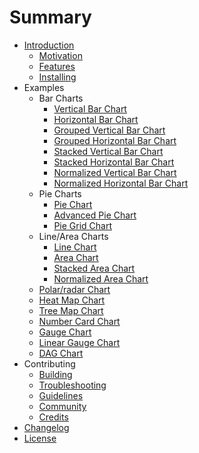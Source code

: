 # Summary

* [Introduction](README.md)
  * [Motivation](intro/motivation.md)
  * [Features](intro/features.md)
  * [Installing](intro/installing.md)
* Examples
   * Bar Charts
      * [Vertical Bar Chart](charts/bar-vertical.md)
      * [Horizontal Bar Chart](charts/bar-horizontal.md)
      * [Grouped Vertical Bar Chart](charts/bar-vertical-2d.md)
      * [Grouped Horizontal Bar Chart](charts/bar-horizontal-2d.md)
      * [Stacked Vertical Bar Chart](charts/bar-vertical-stacked.md)
      * [Stacked Horizontal Bar Chart](charts/bar-horizontal-stacked.md)
      * [Normalized Vertical Bar Chart](charts/bar-vertical-normalized.md)
      * [Normalized Horizontal Bar Chart](charts/bar-horizontal-normalized.md)
   * Pie Charts
      * [Pie Chart](charts/pie-chart.md)
      * [Advanced Pie Chart](charts/advanced-pie-chart.md)
      * [Pie Grid Chart](charts/pie-grid.md)
   * Line/Area Charts
      * [Line Chart](charts/line-chart.md)
      * [Area Chart](charts/area-chart.md)
      * [Stacked Area Chart](charts/area-chart-stacked.md)
      * [Normalized Area Chart](charts/area-chart-normalized.md)
   * [Polar/radar Chart](charts/polar-chart.md)
   * [Heat Map Chart](charts/heat-map.md)
   * [Tree Map Chart](charts/tree-map.md)
   * [Number Card Chart](charts/number-card.md)
   * [Gauge Chart](charts/gauge.md)
   * [Linear Gauge Chart](charts/linear-gauge.md)
   * [DAG Chart](https://github.com/swimlane/ngx-charts-dag)
* Contributing
   * [Building](contributing/building.md)
   * [Troubleshooting](contributing/troubleshooting.md)
   * [Guidelines](contributing/guidelines.md)
   * [Community](contributing/community.md)
   * [Credits](contributing/credits.md)
* [Changelog](changelog.md)
* [License](license.md)
